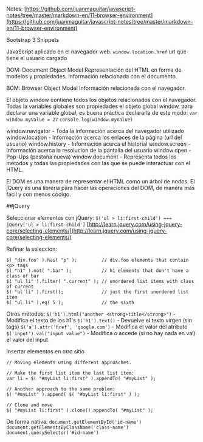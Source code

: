 Notes: [https://github.com/juanmaguitar/javascript-notes/tree/master/markdown-en/11-browser-environment](https://github.com/juanmaguitar/javascript-notes/tree/master/markdown-en/11-browser-environment)

Bootstrap 3 Snippets

JavaScript aplicado en el navegador web.
`window.location.href` url que tiene el usuario cargado

DOM: Document Object Model
Representación del HTML en forma de modelos y propiedades.
Información relacionada con el documento.

BOM: Browser Object Model
Información relacionada con el navegador.

El objeto window contiene todos los objetos relacionados con el navegador.
Todas la variables globales son propiedades el objeto global window, para declarar una variable global, es buena práctica declararla de este modo:
`var window.myValue = 27`
`console.log(window.myValue)`

window.navigator - Toda la información acerca del navegador utilizado
window.location - Información acerca los enlaces de la página (url del usuario)
window.history - Información acerca el historial
window.screen - Información acerca la resolucion de la pantalla del usuario
window.open - Pop-Ups (pestaña nueva)
window.document - Representa todos los metodos y todas las propiedades con las que se puede interactuar con el HTML.

El DOM es una manera de representar el HTML como un árbol de nodos.
El jQuery es una librería para hacer las operaciones del DOM, de manera más fácil y con menos código.

##jQuery

Seleccionar elementos con jQuery: 
`$('ul > li:first-child') === jQuery['ul > li:first-child']`
[http://learn.jquery.com/using-jquery-core/selecting-elements/](http://learn.jquery.com/using-jquery-core/selecting-elements/)

Refinar la seleccion:
```
$( "div.foo" ).has( "p" );         // div.foo elements that contain <p> tags
$( "h1" ).not( ".bar" );           // h1 elements that don't have a class of bar
$( "ul li" ).filter( ".current" ); // unordered list items with class of current
$( "ul li" ).first();              // just the first unordered list item
$( "ul li" ).eq( 5 );              // the sixth
```

Otros métodos:
`$('h1').html("another <strong>title</strong>")` - Modifica el texto de los h1's
`$('h1').text()` - Devuelve el texto virgen (sin tags)
`$('a').attr('href', 'google.com')` - Modifica el valor del atributo
`$('input').val("input value")` - Modifica o accede (si no hay nada en val) el valor del input

Insertar elementos en otro sitio
```
// Moving elements using different approaches.
 
// Make the first list item the last list item:
var li = $( "#myList li:first" ).appendTo( "#myList" );
 
// Another approach to the same problem:
$( "#myList" ).append( $( "#myList li:first" ) );

// Clone and move
$( "#myList li:first" ).clone().appendTo( "#myList" );
```

De forma nativa:
`document.getElementById('id-name')`
`document.getElementsByClassName('class-name')`
`document.querySelector('#id-name')`







